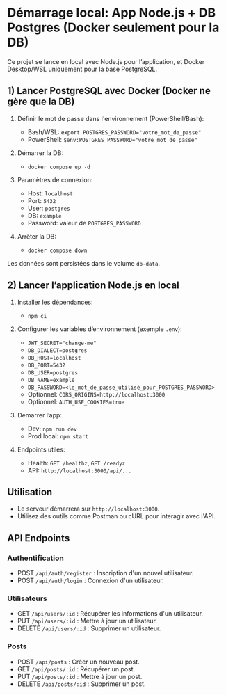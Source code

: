 # Démarrage local: App Node.js + DB Postgres (Docker seulement pour la DB)

Ce projet se lance en local avec Node.js pour l’application, et Docker Desktop/WSL uniquement pour la base PostgreSQL.

## 1) Lancer PostgreSQL avec Docker (Docker ne gère que la DB)

1. Définir le mot de passe dans l'environnement (PowerShell/Bash):
   - Bash/WSL: `export POSTGRES_PASSWORD="votre_mot_de_passe"`
   - PowerShell: `$env:POSTGRES_PASSWORD="votre_mot_de_passe"`

2. Démarrer la DB:
   - `docker compose up -d`

3. Paramètres de connexion:
   - Host: `localhost`
   - Port: `5432`
   - User: `postgres`
   - DB: `example`
   - Password: valeur de `POSTGRES_PASSWORD`

4. Arrêter la DB:
   - `docker compose down`

Les données sont persistées dans le volume `db-data`.

## 2) Lancer l’application Node.js en local

1. Installer les dépendances:
   - `npm ci`

2. Configurer les variables d’environnement (exemple `.env`):
   - `JWT_SECRET="change-me"`
   - `DB_DIALECT=postgres`
   - `DB_HOST=localhost`
   - `DB_PORT=5432`
   - `DB_USER=postgres`
   - `DB_NAME=example`
   - `DB_PASSWORD=<le_mot_de_passe_utilisé_pour_POSTGRES_PASSWORD>`
   - Optionnel: `CORS_ORIGINS=http://localhost:3000`
   - Optionnel: `AUTH_USE_COOKIES=true`

3. Démarrer l’app:
   - Dev: `npm run dev`
   - Prod local: `npm start`

4. Endpoints utiles:
   - Health: `GET /healthz`, `GET /readyz`
   - API: `http://localhost:3000/api/...`


## Utilisation

- Le serveur démarrera sur `http://localhost:3000`.
- Utilisez des outils comme Postman ou cURL pour interagir avec l'API.

## API Endpoints

### Authentification
- POST `/api/auth/register` : Inscription d'un nouvel utilisateur.
- POST `/api/auth/login` : Connexion d'un utilisateur.

### Utilisateurs
- GET `/api/users/:id` : Récupérer les informations d'un utilisateur.
- PUT `/api/users/:id` : Mettre à jour un utilisateur.
- DELETE `/api/users/:id` : Supprimer un utilisateur.

### Posts
- POST `/api/posts` : Créer un nouveau post.
- GET `/api/posts/:id` : Récupérer un post.
- PUT `/api/posts/:id` : Mettre à jour un post.
- DELETE `/api/posts/:id` : Supprimer un post.

